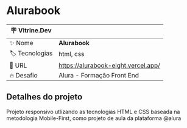 # Alurabook

| :placard: Vitrine.Dev |     |
| -------------  | --- |
| :sparkles: Nome        | **Alurabook**
| :label: Tecnologias | html, css
| :rocket: URL         | https://alurabook-eight.vercel.app/
| :fire: Desafio     | Alura - Formação Front End

## Detalhes do projeto

Projeto responsivo utlizando as tecnologias HTML e CSS baseada na metodologia Mobile-First, como projeto de aula da plataforma @alura
